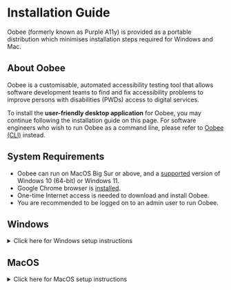 # Installation Guide

Oobee (formerly known as Purple A11y) is provided as a portable distribution which minimises installation steps required for Windows and Mac.

## About Oobee

Oobee is a customisable, automated accessibility testing tool that allows software development teams to find and fix accessibility problems to improve persons with disabilities (PWDs) access to digital services.

To install the **user-friendly desktop application** for Oobee, you may continue following the installation guide on this page. For software engineers who wish to run Oobee as a command line, please refer to [Oobee (CLI)](https://github.com/GovTechSG/oobee/blob/master/INSTALLATION.md) instead.

## System Requirements

* Oobee can run on MacOS Big Sur or above, and a [supported](https://learn.microsoft.com/en-us/windows/release-health/supported-versions-windows-client) version of Windows 10 (64-bit) or Windows 11.
* Google Chrome browser is [installed](https://www.google.com/chrome).
* One-time Internet access is needed to download and install Oobee.
* You are recommended to be logged on to an admin user to run Oobee.

## Windows

<details>
    <summary>Click here for Windows setup instructions </summary>

### Download Oobee (Windows)

* Download [oobee-desktop-windows.zip](https://github.com/GovTechSG/oobee-desktop/releases/latest/download/oobee-desktop-windows.zip)
* Double-click the downloaded zip file. Extract the contents of the zip file with a right-click and choosing “Extract All” in the context menu.

### Run Oobee (Windows)

* Double-click the extracted Oobee-setup.exe file.
* If you see "Windows protected your PC" prompt as shown below, click "More info" and "Run anyway".
    
    <img width="787" alt="Windows protected your PC prompt" src="https://github.com/GovTechSG/oobee-desktop/assets/2021525/6ec34301-26ce-41a5-9648-53d36e9198af">

* Follow the on-screen instructions to complete the setup process.
* Run Oobee from the Windows start menu.
* Oobee will start setting up. This process may take up to 5 minutes.

 * If a Windows Firewall prompt appears, if you have administrator rights, click "Allow" or "Allow access". Click "Cancel" if you do not have administrator rights.

    <img width="261" alt="Newer Windows Firewall prompt for Allow" src="https://github.com/GovTechSG/oobee/assets/50561219/4ece401b-1195-4a90-a327-243c081690b9"> <img width="331" alt="Windows Firewall prompt for Allow access" src="https://github.com/GovTechSG/oobee/assets/2021525/d6d435c4-f534-4416-b418-a8b8e15f3b3f">

</details>

## MacOS

<details>
    <summary>Click here for MacOS setup instructions </summary>

### Download Oobee (MacOS)

* Download [oobee-desktop-macos.zip](https://github.com/GovTechSG/oobee-desktop/releases/latest/download/oobee-desktop-macos.zip).
* If Oobee app does not appear in your Downloads folder, double-click the Oobee file.

> Tip: To extract files in Mac, double-click on `oobee-desktop-macos.zip` file, which is usually saved to your Downloads folder. A new app `Oobee` with the a11y icon will appear.  Drag or move `Oobee` app to your Applications folder for easy access.

### Run Oobee (MacOS)

* Double-click Oobee then click "Open" in the pop-up menu.
* Oobee will start setting up. This process may take up to 5 minutes.

</details>

